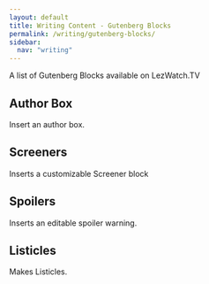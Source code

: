 ```yaml
---
layout: default
title: Writing Content - Gutenberg Blocks
permalink: /writing/gutenberg-blocks/
sidebar:
  nav: "writing"
---
```


A list of Gutenberg Blocks available on LezWatch.TV

## Author Box

Insert an author box.

## Screeners

Inserts a customizable Screener block

## Spoilers

Inserts an editable spoiler warning.

## Listicles

Makes Listicles.
